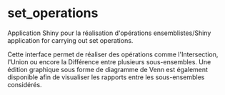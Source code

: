 # set_operations
Application Shiny pour la réalisation d'opérations ensemblistes/Shiny application for carrying out set operations.

Cette interface permet de réaliser des opérations comme l'Intersection, l'Union ou encore la Différence entre plusieurs sous-ensembles. Une édition graphique sous forme de diagramme de Venn est également disponible afin de visualiser les rapports entre les sous-ensembles considérés.
